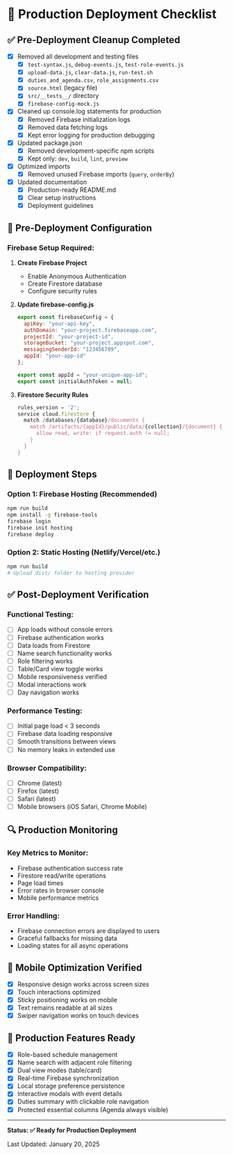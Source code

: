 # 🚀 Production Deployment Checklist

## ✅ Pre-Deployment Cleanup Completed

- [x] Removed all development and testing files
  - [x] `test-syntax.js`, `debug-events.js`, `test-role-events.js`
  - [x] `upload-data.js`, `clear-data.js`, `run-test.sh`
  - [x] `duties_and_agenda.csv`, `role_assignments.csv`
  - [x] `source.html` (legacy file)
  - [x] `src/__tests__/` directory
  - [x] `firebase-config-mock.js`

- [x] Cleaned up console.log statements for production
  - [x] Removed Firebase initialization logs
  - [x] Removed data fetching logs
  - [x] Kept error logging for production debugging

- [x] Updated package.json
  - [x] Removed development-specific npm scripts
  - [x] Kept only: `dev`, `build`, `lint`, `preview`

- [x] Optimized imports
  - [x] Removed unused Firebase imports (`query`, `orderBy`)

- [x] Updated documentation
  - [x] Production-ready README.md
  - [x] Clear setup instructions
  - [x] Deployment guidelines

## 🔧 Pre-Deployment Configuration

### Firebase Setup Required:
1. **Create Firebase Project**
   - Enable Anonymous Authentication
   - Create Firestore database
   - Configure security rules

2. **Update firebase-config.js**
   ```javascript
   export const firebaseConfig = {
     apiKey: "your-api-key",
     authDomain: "your-project.firebaseapp.com", 
     projectId: "your-project-id",
     storageBucket: "your-project.appspot.com",
     messagingSenderId: "123456789",
     appId: "your-app-id"
   };
   
   export const appId = "your-unique-app-id";
   export const initialAuthToken = null;
   ```

3. **Firestore Security Rules**
   ```javascript
   rules_version = '2';
   service cloud.firestore {
     match /databases/{database}/documents {
       match /artifacts/{appId}/public/data/{collection}/{document} {
         allow read, write: if request.auth != null;
       }
     }
   }
   ```

## 🚀 Deployment Steps

### Option 1: Firebase Hosting (Recommended)
```bash
npm run build
npm install -g firebase-tools
firebase login
firebase init hosting
firebase deploy
```

### Option 2: Static Hosting (Netlify/Vercel/etc.)
```bash
npm run build
# Upload dist/ folder to hosting provider
```

## ✅ Post-Deployment Verification

### Functional Testing:
- [ ] App loads without console errors
- [ ] Firebase authentication works
- [ ] Data loads from Firestore
- [ ] Name search functionality works
- [ ] Role filtering works
- [ ] Table/Card view toggle works
- [ ] Mobile responsiveness verified
- [ ] Modal interactions work
- [ ] Day navigation works

### Performance Testing:
- [ ] Initial page load < 3 seconds
- [ ] Firebase data loading responsive
- [ ] Smooth transitions between views
- [ ] No memory leaks in extended use

### Browser Compatibility:
- [ ] Chrome (latest)
- [ ] Firefox (latest)
- [ ] Safari (latest) 
- [ ] Mobile browsers (iOS Safari, Chrome Mobile)

## 🔍 Production Monitoring

### Key Metrics to Monitor:
- Firebase authentication success rate
- Firestore read/write operations
- Page load times
- Error rates in browser console
- Mobile performance metrics

### Error Handling:
- Firebase connection errors are displayed to users
- Graceful fallbacks for missing data
- Loading states for all async operations

## 📱 Mobile Optimization Verified

- [x] Responsive design works across screen sizes
- [x] Touch interactions optimized
- [x] Sticky positioning works on mobile
- [x] Text remains readable at all sizes
- [x] Swiper navigation works on touch devices

## 🎯 Production Features Ready

- [x] Role-based schedule management
- [x] Name search with adjacent role filtering
- [x] Dual view modes (table/card)
- [x] Real-time Firebase synchronization
- [x] Local storage preference persistence
- [x] Interactive modals with event details
- [x] Duties summary with clickable role navigation
- [x] Protected essential columns (Agenda always visible)

---

**Status: ✅ Ready for Production Deployment**

Last Updated: January 20, 2025

